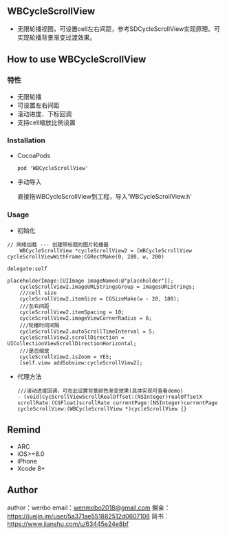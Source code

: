 ## WBCycleScrollView
- 无限轮播视图，可设置cell左右间距，参考SDCycleScrollView实现原理。可实现轮播背景渐变过渡效果。

## How to use WBCycleScrollView

### 特性
- 无限轮播
- 可设置左右间距
- 滚动进度、下标回调
- 支持cell缩放比例设置

### Installation

- CocoaPods

  `pod 'WBCycleScrollView'`

- 手动导入

  直接拖WBCycleScrollView到工程，导入'WBCycleScrollView.h'

### Usage

- 初始化

```
// 网络加载 --- 创建带标题的图片轮播器
    WBCycleScrollView *cycleScrollView2 = [WBCycleScrollView cycleScrollViewWithFrame:CGRectMake(0, 280, w, 200)
                                                                             delegate:self
                                                                     placeholderImage:[UIImage imageNamed:@"placeholder"]];
    cycleScrollView2.imageURLStringsGroup = imagesURLStrings;
    ///cell size
    cycleScrollView2.itemSize = CGSizeMake(w - 20, 180);
    ///左右间距
    cycleScrollView2.itemSpacing = 10;
    cycleScrollView2.imageViewCornerRadius = 6;
    ///轮播时间间隔
    cycleScrollView2.autoScrollTimeInterval = 5;
    cycleScrollView2.scrollDirection = UICollectionViewScrollDirectionHorizontal;
    ///是否缩放
    cycleScrollView2.isZoom = YES;
    [self.view addSubview:cycleScrollView2];
```

- 代理方法

  ```
  ///滚动进度回调，可在此设置背景颜色渐变效果(具体实现可查看demo)
  - (void)cycScrollViewScrollRealOffset:(NSInteger)realOffsetX scrollRate:(CGFloat)scrollRate currentPage:(NSInteger)currentPage cycleScrollView:(WBCycleScrollView *)cycleScrollView {}
  ```

  

## Remind

- ARC
- iOS>=8.0
- iPhone
- Xcode 8+

## Author

author：wenbo
email：[wenmobo2018@gmail.com](mailto:wenmobo2018@gmail.com)
掘金：https://juejin.im/user/5a371ae551882512d0607108
简书：https://www.jianshu.com/u/63445e24e8bf

